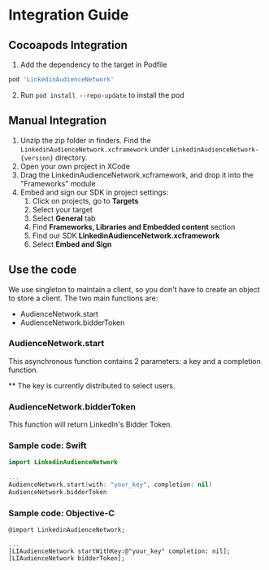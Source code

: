 # Integration Guide
## Cocoapods Integration
1. Add the dependency to the target in Podfile
```Ruby
pod 'LinkedinAudienceNetwork'
```
2. Run `pod install --repo-update` to install the pod
## Manual Integration
1. Unzip the zip folder in finders. Find the `LinkedinAudienceNetwork.xcframework` under `LinkedinAudienceNetwork-{version}` directory.
2. Open your own project in XCode
3. Drag the LinkedinAudienceNetwork.xcframework, and drop it into the "Frameworks" module
4. Embed and sign our SDK in project settings: 
   1. Click on projects, go to **Targets**
   2. Select your target
   3. Select **General** tab
   4. Find **Frameworks, Libraries and Embedded content** section
   5. Find our SDK **LinkedinAudienceNetwork.xcframework**
   6. Select **Embed and Sign**

## Use the code
We use singleton to maintain a client, so you don't have to create an object to store a client.
The two main functions are:

* AudienceNetwork.start
* AudienceNetwork.bidderToken

### AudienceNetwork.start
This asynchronous function contains 2 parameters: a key and a completion function. 

** The key is currently distributed to select users.
### AudienceNetwork.bidderToken
This function will return LinkedIn's Bidder Token. 

### Sample code: Swift
```swift
import LinkedinAudienceNetwork

...
AudienceNetwork.start(with: "your_key", completion: nil)
AudienceNetwork.bidderToken
```
### Sample code: Objective-C
```objc
@import LinkedinAudienceNetwork;

...
[LIAudienceNetwork startWithKey:@"your_key" completion: nil];
[LIAudienceNetwork bidderToken];
```
